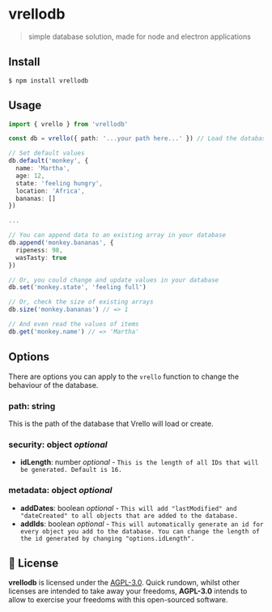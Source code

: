 # vrellodb

> simple database solution, made for node and electron applications

## Install

```
$ npm install vrellodb
```

## Usage

```ts
import { vrello } from 'vrellodb'

const db = vrello({ path: '...your path here...' }) // Load the database from file

// Set default values
db.default('monkey', { 
  name: 'Martha', 
  age: 12, 
  state: 'feeling hungry', 
  location: 'Africa', 
  bananas: [] 
})

...

// You can append data to an existing array in your database
db.append('monkey.bananas', {
  ripeness: 98,
  wasTasty: true
})

// Or, you could change and update values in your database
db.set('monkey.state', 'feeling full')

// Or, check the size of existing arrays
db.size('monkey.bananas') // => 1

// And even read the values of items
db.get('monkey.name') // => 'Martha'
```

## Options
There are options you can apply to the `vrello` function to change the behaviour of the database.

### path: string
This is the path of the database that Vrello will load or create.

### security: object *optional*
* **idLength**: number *optional* - `This is the length of all IDs that will be generated. Default is 16.`

### metadata: object *optional*
* **addDates**: boolean *optional* - `This will add "lastModified" and "dateCreated" to all objects that are added to the database.`
* **addIds**: boolean *optional* - `This will automatically generate an id for every object you add to the database. You can change the length of the id generated by changing "options.idLength". `

## 📜 License
**vrellodb** is licensed under the [AGPL-3.0](https://opensource.org/licenses/AGPL-3.0). Quick rundown, whilst other licenses are intended to take away your freedoms, **AGPL-3.0** intends to allow to exercise your freedoms with this open-sourced software.

